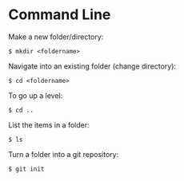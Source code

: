 # Command Line

Make a new folder/directory:

```
$ mkdir <foldername>
```

Navigate into an existing folder (change directory):

```
$ cd <foldername>
```

To go up a level:

```
$ cd ..
```

List the items in a folder:

```
$ ls
```

Turn a folder into a git repository:
```
$ git init
```